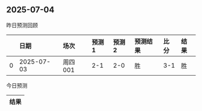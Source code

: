 

 ## 2025-07-04

昨日预测回顾

|    | 日期         | 场次    | 预测1   | 预测2   | 预测结果   | 比分   | 结果   |
|---:|:-----------|:------|:------|:------|:-------|:-----|:-----|
|  0 | 2025-07-03 | 周四001 | 2-1   | 2-0   | 胜      | 3-1  | 胜    |

今日预测

| 结果   |
|------|